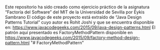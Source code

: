 Este repositorio ha sido creado como ejercicio práctico de la asignatura “Factoría del Software”
del MIT de la Universidad de Sevilla por Eykis Sambrano
El código de este proyecto está extraído de “Java Design Patterns Tutorial” cuyo autor es Rohit
Joshi y que se encuentra disponible en:
https://www.javacodegeeks.com/2015/09/java-design-patterns.html
El patrón aquí presentado es FactoryMethodPattern disponible en https://www.javacodegeeks.com/2015/09/factory-method-design-pattern.html
"# FactoryMethodPattern" 
